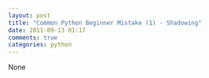 ```yaml
---
layout: post
title: "Common Python Beginner Mistake (1) - Shadowing"
date: 2011-09-13 01:17
comments: true
categories: python
---
```


None





